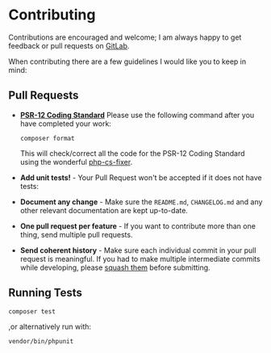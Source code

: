 # Contributing

Contributions are encouraged and welcome; I am always happy to get feedback or pull requests
on [GitLab](https://gitlab.com/stelgenhof/opensubtitles).

When contributing there are a few guidelines I would like you to keep in mind:

## Pull Requests

- **[PSR-12 Coding Standard](https://www.php-fig.org/psr/psr-12/)**
  Please use the following command after you have completed your work:

  ```shell
  composer format
  ```

  This will check/correct all the code for the PSR-12 Coding Standard using the
  wonderful [php-cs-fixer](https://cs.symfony.com).

- **Add unit tests!** - Your Pull Request won't be accepted if it does not have tests:

- **Document any change** - Make sure the `README.md`, `CHANGELOG.md` and any other relevant documentation are kept
  up-to-date.

- **One pull request per feature** - If you want to contribute more than one thing, send multiple pull requests.

- **Send coherent history** - Make sure each individual commit in your pull request is meaningful. If you had to make
  multiple intermediate commits while developing,
  please [squash them](https://www.git-scm.com/book/en/v2/Git-Tools-Rewriting-History#_changing_multiple) before
  submitting.

## Running Tests

```shell
composer test
```

,or alternatively run with:

```shell
vendor/bin/phpunit
```
